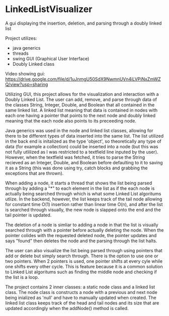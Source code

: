 # LinkedListVisualizer
A gui displaying the insertion, deletion, and parsing through a doubly linked list

Project utilizes:
- java generics
- threads
- swing GUI (Graphical User Interface)
- Doubly Linked class

Video showing gui:
https://drive.google.com/file/d/1uJnmgU50SdX9NwmnUVn4iLVPiNxZmWZQ/view?usp=sharing

Utilizing GUI, this project allows for the visualization and interaction with a Doubly Linked List.  The user can add, remove, and parse through data of the classes String, Integer, Double, and Boolean that all contained in the same linked list.  A linked list meaning that data is contained in nodes with each one having a pointer that points to the next node and doubly linked meaning that the each node also points to its preceeding node.  

Java generics was used in the node and linked list classes, allowing for there to be different types of data inserted into the same list.  The list utilized in the back end is initalized as the type 'object', so theoretically any type of data (for example a collection) could be inserted into a node (but this was not fully utlilized as I was restricted to a textfield line inputed by the user).  However, when the textfield was fetched, it tries to parse the String recieved as an Integer, Double, and Boolean before defaulting to it to saving it as a String (this was done using try, catch blocks and grabbing the exceptions that are thrown).

When adding a node, it starts a thread that shows the list being parsed through by adding a "*" to each element in the list as if the each node is actually being searched through which is what some Linked List algoritums utlize. In the backend, however, the list keeps track of the tail node allowing for constant time O(1) insertion rather than linear time O(n), and after the list is searched through visually, the new node is slapped onto the end and the tail pointer is updated.  

The deletion of a node is simliar to adding a node in that the list is visually searched through with a pointer before actually deleting the node.  When the pointer colides with the requested deleted node, the pointer updates and says "found" then deletes the node and the parsing through the list halts.

The user can also visualize the list being parsed through using pointers that add or delete but simply search through.  There is the option to use one or two pointers.  When 2 pointers is used, one pointer shifts at every cyle while one shifts every other cycle.  This is feature because it is a common solution to Linked List algoritums such as finding the middle node and checking if the list is a loop.

The project contains 2 inner classes: a static node class and a linked list class.  The node class is constructs a node with a previous and next node being inialized as 'null' and have to manually updated when created.  The linked list class keeps track of the head and tail nodes and its size that are updated accordingly when the addNode() method is called.
